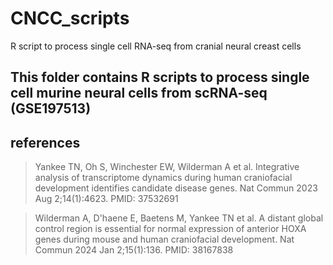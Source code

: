 # CNCC_scripts
R script to process single cell RNA-seq from cranial neural creast cells

## This folder contains R scripts to process single cell murine neural cells from scRNA-seq (GSE197513)

## references

> Yankee TN, Oh S, Winchester EW, Wilderman A et al. Integrative analysis of transcriptome dynamics during human craniofacial development identifies candidate disease genes. Nat Commun 2023 Aug 2;14(1):4623. PMID: 37532691

> Wilderman A, D'haene E, Baetens M, Yankee TN et al. A distant global control region is essential for normal expression of anterior HOXA genes during mouse and human craniofacial development. Nat Commun 2024 Jan 2;15(1):136. PMID: 38167838

